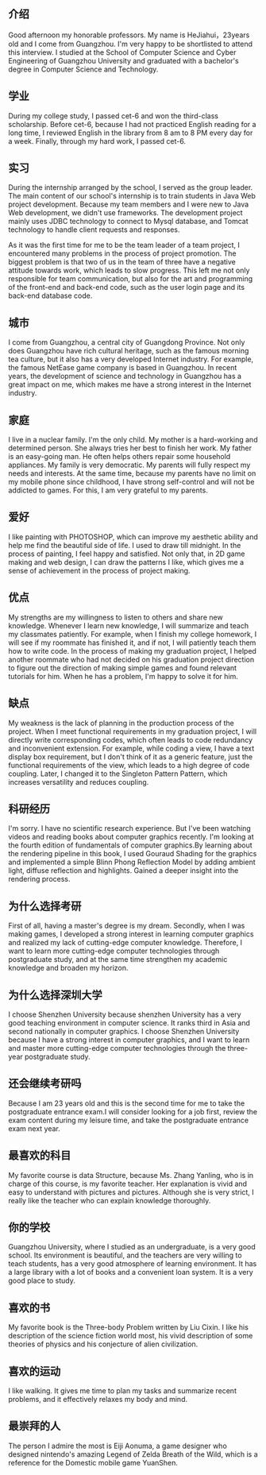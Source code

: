 ##  介绍 

Good afternoon my honorable professors. 
My name is HeJiahui，23years old and I come from Guangzhou.
I'm very happy to be shortlisted to attend this interview. 
I studied at the School of Computer Science and Cyber Engineering of Guangzhou University and graduated with a bachelor's degree in Computer Science and Technology. 



## 学业

During my college study, I passed cet-6 and won the third-class scholarship. Before cet-6, because I had not practiced English reading for a long time, I reviewed English in the library from 8 am to 8 PM every day for a week. Finally, through my hard work, I passed cet-6.

## 实习

During the internship arranged by the school, I served as the group leader. The main content of our school's internship is to train students in Java Web project development. Because my team members and I were new to Java Web development, we didn't use frameworks. The development project mainly uses JDBC technology to connect to Mysql database, and Tomcat technology to handle client requests and responses.

As it was the first time for me to be the team leader of a team project, I encountered many problems in the process of project promotion. The biggest problem is that two of us in the team of three have a negative attitude towards work, which leads to slow progress. This left me not only responsible for team communication, but also for the art and programming of the front-end and back-end code, such as the user login page and its back-end database code.



## 城市

I come from Guangzhou, a central city of Guangdong Province. Not only does Guangzhou have rich cultural heritage, such as the famous morning tea culture, but it also has a very developed Internet industry. For example, the famous NetEase game company is based in Guangzhou. In recent years, the development of science and technology in Guangzhou has a great impact on me, which makes me have a strong interest in the Internet industry.

## 家庭

I live in a nuclear family. I'm the only child. My mother is a hard-working and determined person. She always tries her best to finish her work. My father is an easy-going man. He often helps others repair some household appliances. My family is very democratic. My parents will fully respect my needs and interests. At the same time, because my parents have no limit on my mobile phone since childhood, I have strong self-control and will not be addicted to games. For this, I am very grateful to my parents.



## 爱好

I like painting with PHOTOSHOP, which can improve my aesthetic ability and help me find the beautiful side of life. I used to draw till midnight. In the process of painting, I feel happy and satisfied. Not only that, in 2D game making and web design, I can draw the patterns I like, which gives me a sense of achievement in the process of project making.

## 优点

My strengths are my willingness to listen to others and share new knowledge. Whenever I learn new knowledge, I will summarize and teach my classmates patiently. For example, when I finish my college homework, I will see if my roommate has finished it, and if not, I will patiently teach them how to write code. In the process of making my graduation project, I helped another roommate who had not decided on his graduation project direction to figure out the direction of making simple games and found relevant tutorials for him. When he has a problem, I'm happy to solve it for him.

## 缺点

My weakness is the lack of planning in the production process of the project. When I meet functional requirements in my graduation project, I will directly write corresponding codes, which often leads to code redundancy and inconvenient extension. For example, while coding a view, I have a text display box requirement, but I don't think of it as a generic feature, just the functional requirements of the view, which leads to a high degree of code coupling. Later, I changed it to the Singleton Pattern Pattern, which increases versatility and reduces coupling.



## 科研经历

I'm sorry. I have no scientific research experience. But I've been watching videos and reading books about computer graphics recently. I'm looking at the fourth edition of fundamentals of computer graphics.By learning about the rendering pipeline in this book, I used Gouraud Shading for the graphics and implemented a simple Blinn Phong Reflection Model by adding ambient light, diffuse reflection and highlights. Gained a deeper insight into the rendering process.



## 为什么选择考研

First of all, having a master's degree is my dream. Secondly, when I was making games, I developed a strong interest in learning computer graphics and realized my lack of cutting-edge computer knowledge. Therefore, I want to learn more cutting-edge computer technologies through postgraduate study, and at the same time strengthen my academic knowledge and broaden my horizon.

## 为什么选择深圳大学

I choose Shenzhen University because shenzhen University has a very good teaching environment in computer science. It ranks third in Asia and second nationally in computer graphics. I choose Shenzhen University because I have a strong interest in computer graphics, and I want to learn and master more cutting-edge computer technologies through the three-year postgraduate study.



## 还会继续考研吗

Because I am 23 years old and this is the second time for me to take the postgraduate entrance exam.I will consider looking for a job first, review the exam content during my leisure time, and take the postgraduate entrance exam next year.



## 最喜欢的科目

My favorite course is data Structure, because Ms. Zhang Yanling, who is in charge of this course, is my favorite teacher. Her explanation is vivid and easy to understand with pictures and pictures. Although she is very strict, I really like the teacher who can explain knowledge thoroughly.



## 你的学校

Guangzhou University, where I studied as an undergraduate, is a very good school. Its environment is beautiful, and the teachers are very willing to teach students, has a very good atmosphere of learning environment. It has a large library with a lot of books and a convenient loan system. It is a very good place to study.

## 喜欢的书

My favorite book is the Three-body Problem written by Liu Cixin. I like his description of the science fiction world most, his vivid description of some theories of physics and his conjecture of alien civilization.

## 喜欢的运动

I like walking. It gives me time to plan my tasks and summarize recent problems, and it effectively relaxes my body and mind.

## 最崇拜的人

The person I admire the most is Eiji Aonuma, a game designer who designed nintendo's amazing Legend of Zelda Breath of the Wild, which is a reference for the Domestic mobile game YuanShen.